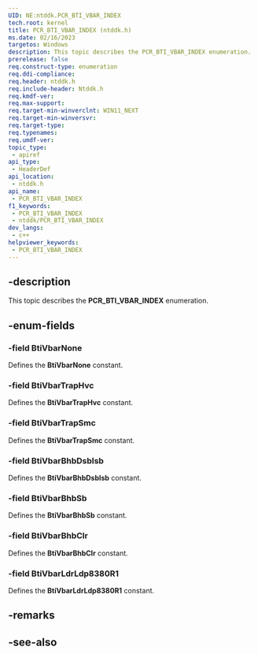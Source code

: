 ```yaml
---
UID: NE:ntddk.PCR_BTI_VBAR_INDEX
tech.root: kernel
title: PCR_BTI_VBAR_INDEX (ntddk.h)
ms.date: 02/16/2023
targetos: Windows
description: This topic describes the PCR_BTI_VBAR_INDEX enumeration.
prerelease: false
req.construct-type: enumeration
req.ddi-compliance: 
req.header: ntddk.h
req.include-header: Ntddk.h
req.kmdf-ver: 
req.max-support: 
req.target-min-winverclnt: WIN11_NEXT
req.target-min-winversvr: 
req.target-type: 
req.typenames: 
req.umdf-ver: 
topic_type:
 - apiref
api_type:
 - HeaderDef
api_location:
 - ntddk.h
api_name:
 - PCR_BTI_VBAR_INDEX
f1_keywords:
 - PCR_BTI_VBAR_INDEX
 - ntddk/PCR_BTI_VBAR_INDEX
dev_langs:
 - c++
helpviewer_keywords:
 - PCR_BTI_VBAR_INDEX
---
```


## -description

This topic describes the **PCR_BTI_VBAR_INDEX** enumeration.

## -enum-fields

### -field BtiVbarNone

Defines the **BtiVbarNone** constant.

### -field BtiVbarTrapHvc

Defines the **BtiVbarTrapHvc** constant.

### -field BtiVbarTrapSmc

Defines the **BtiVbarTrapSmc** constant.

### -field BtiVbarBhbDsbIsb

Defines the **BtiVbarBhbDsbIsb** constant.

### -field BtiVbarBhbSb

Defines the **BtiVbarBhbSb** constant.

### -field BtiVbarBhbClr

Defines the **BtiVbarBhbClr** constant.

### -field BtiVbarLdrLdp8380R1

Defines the **BtiVbarLdrLdp8380R1** constant.

## -remarks

## -see-also
